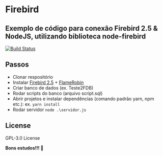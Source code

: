 # Firebird
## Exemplo de código para conexão Firebird 2.5 & NodeJS, utilizando biblioteca node-firebird

[![Build Status](https://travis-ci.org/joemccann/dillinger.svg?branch=master)](https://travis-ci.org/joemccann/dillinger)

## Passos

- Clonar respositório
- Instalar [Firebird 2.5](https://www.firebirdsql.org/en/firebird-2-5/) + [FlameRobin](https://sourceforge.net/projects/flamerobin/)
- Criar banco de dados (ex. Teste2FDB)
- Rodar scripts do banco (arquivo script.sql)
- Abrir projetos e instalar dependências (comando padrão yarn, npm etc.):
ex. ``` yarn install ```
- Rodar servidor
``` node .\servidor.js ```


## License

GPL-3.0 License

**Bons estudos!!! 🐶**
